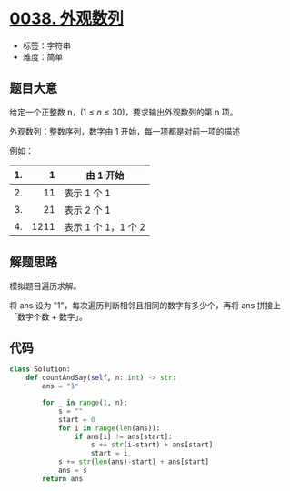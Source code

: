 # [0038. 外观数列](https://leetcode-cn.com/problems/count-and-say/)

- 标签：字符串
- 难度：简单

## 题目大意

给定一个正整数 n，$(1 \le n \le 30)$，要求输出外观数列的第 n 项。

外观数列：整数序列，数字由 1 开始，每一项都是对前一项的描述

例如：

| 1.   |    1 | 由 1 开始           |
| ---- | ---: | ------------------- |
| 2.   |   11 | 表示 1 个 1         |
| 3.   |   21 | 表示 2 个 1         |
| 4.   | 1211 | 表示 1 个 1，1 个 2 |



## 解题思路

模拟题目遍历求解。

将 ans 设为 "1"，每次遍历判断相邻且相同的数字有多少个，再将 ans 拼接上「数字个数 + 数字」。

## 代码

```Python
class Solution:
    def countAndSay(self, n: int) -> str:
        ans = "1"

        for _ in range(1, n):
            s = ""
            start = 0
            for i in range(len(ans)):
                if ans[i] != ans[start]:
                    s += str(i-start) + ans[start]
                    start = i
            s += str(len(ans)-start) + ans[start]
            ans = s
        return ans
```

